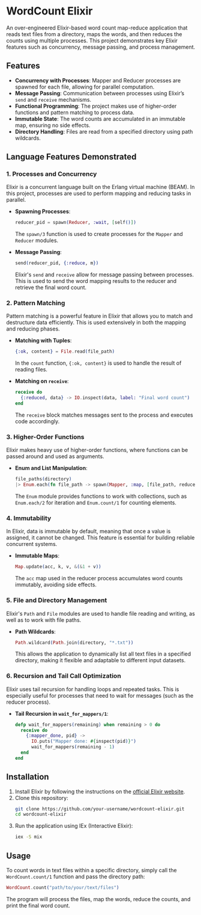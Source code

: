 
# WordCount Elixir

An over-engineered Elixir-based word count map-reduce application that reads text files from a directory, maps the words, and then reduces the counts using multiple processes. This project demonstrates key Elixir features such as concurrency, message passing, and process management.

## Features
- **Concurrency with Processes**: Mapper and Reducer processes are spawned for each file, allowing for parallel computation.
- **Message Passing**: Communication between processes using Elixir’s `send` and `receive` mechanisms.
- **Functional Programming**: The project makes use of higher-order functions and pattern matching to process data.
- **Immutable State**: The word counts are accumulated in an immutable map, ensuring no side effects.
- **Directory Handling**: Files are read from a specified directory using path wildcards.

## Language Features Demonstrated

### 1. **Processes and Concurrency**
   Elixir is a concurrent language built on the Erlang virtual machine (BEAM). In this project, processes are used to perform mapping and reducing tasks in parallel.

   - **Spawning Processes**: 
     ```elixir
     reducer_pid = spawn(Reducer, :wait, [self()])
     ```
     The `spawn/3` function is used to create processes for the `Mapper` and `Reducer` modules.

   - **Message Passing**: 
     ```elixir
     send(reducer_pid, {:reduce, m})
     ```
     Elixir's `send` and `receive` allow for message passing between processes. This is used to send the word mapping results to the reducer and retrieve the final word count.

### 2. **Pattern Matching**
   Pattern matching is a powerful feature in Elixir that allows you to match and destructure data efficiently. This is used extensively in both the mapping and reducing phases.

   - **Matching with Tuples**:
     ```elixir
     {:ok, content} = File.read(file_path)
     ```
     In the `count` function, `{:ok, content}` is used to handle the result of reading files.

   - **Matching on `receive`**:
     ```elixir
     receive do
       {:reduced, data} -> IO.inspect(data, label: "Final word count")
     end
     ```
     The `receive` block matches messages sent to the process and executes code accordingly.

### 3. **Higher-Order Functions**
   Elixir makes heavy use of higher-order functions, where functions can be passed around and used as arguments.

   - **Enum and List Manipulation**:
     ```elixir
     file_paths(directory)
     |> Enum.each(fn file_path -> spawn(Mapper, :map, [file_path, reducer_pid, self()]) end)
     ```
     The `Enum` module provides functions to work with collections, such as `Enum.each/2` for iteration and `Enum.count/1` for counting elements.

### 4. **Immutability**
   In Elixir, data is immutable by default, meaning that once a value is assigned, it cannot be changed. This feature is essential for building reliable concurrent systems.

   - **Immutable Maps**:
     ```elixir
     Map.update(acc, k, v, &(&1 + v))
     ```
     The `acc` map used in the reducer process accumulates word counts immutably, avoiding side effects.

### 5. **File and Directory Management**
   Elixir's `Path` and `File` modules are used to handle file reading and writing, as well as to work with file paths.

   - **Path Wildcards**:
     ```elixir
     Path.wildcard(Path.join(directory, "*.txt"))
     ```
     This allows the application to dynamically list all text files in a specified directory, making it flexible and adaptable to different input datasets.

### 6. **Recursion and Tail Call Optimization**
   Elixir uses tail recursion for handling loops and repeated tasks. This is especially useful for processes that need to wait for messages (such as the reducer process).

   - **Tail Recursion in `wait_for_mappers/1`**:
     ```elixir
     defp wait_for_mappers(remaining) when remaining > 0 do
       receive do
         {:mapper_done, pid} ->
           IO.puts("Mapper done: #{inspect(pid)}")
           wait_for_mappers(remaining - 1)
       end
     end
     ```

## Installation

1. Install Elixir by following the instructions on the [official Elixir website](https://elixir-lang.org/install.html).
2. Clone this repository:
   ```bash
   git clone https://github.com/your-username/wordcount-elixir.git
   cd wordcount-elixir
   ```
3. Run the application using IEx (Interactive Elixir):
   ```bash
   iex -S mix
   ```

## Usage

To count words in text files within a specific directory, simply call the `WordCount.count/1` function and pass the directory path:

```elixir
WordCount.count("path/to/your/text/files")
```

The program will process the files, map the words, reduce the counts, and print the final word count.

